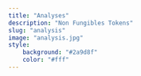 ```yaml
---
title: "Analyses"
description: "Non Fungibles Tokens"
slug: "analysis"
image: "analysis.jpg"
style:
    background: "#2a9d8f"
    color: "#fff"
---
```

